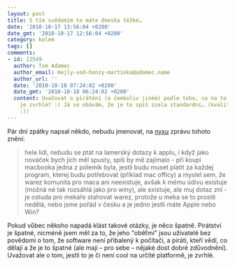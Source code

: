 ```yaml
---
layout: post
title: S tím svědomím to máte dneska těžké…
date: '2010-10-17 13:56:04 +0200'
date_gmt: '2010-10-17 12:56:04 +0200'
category: kolem
tags: []
comments:
- id: 12549
  author: Tom Adamec
  author_email: mejly-vod-honzy-martinka@adamec.name
  author_url: ''
  date: '2010-10-18 07:24:02 +0200'
  date_gmt: '2010-10-18 06:24:02 +0200'
  content: Uvažovat o pirátění (a čemkoliv jiném) podle toho, co na to řekne okolí,
    je zvrhlé? :) Já se obávám, že je to spíš zcela standardní… (kvalitativně nehodnotím
    :))
---
```

<p>Pár dní zpátky napsal někdo, nebudu jmenovat, na <a href="http://nyx.cz">nyxu</a> zprávu tohoto znění:</p>
<blockquote><p>hele lidi, nebudu se ptát na lamerský dotazy k applu, i když jako nováček bych jich měl spusty, spíš by mě zajímalo - při koupi macbooka jedna z polemik byla, jestli budu muset platit za každej program, kterej budu potřebovat (příklad mac officy) a myslel sem, že warez komunita pro maca ani neexistuje, avšak k mému údivu existuje (možná né tak rozsáhlá jako pro winy), ale existuje, ale muj dotaz zní - je ostuda pro mekaře stahovat warez, protože u meka se to prostě nedělá, nebo jsme pořád v česku a je jedno jestli máte Apple nebo Win?</p></blockquote>
<p>Pokud vůbec někoho napadá klást takové otázky, je něco špatně. Pirátství je špatné, nicméně jsem měl za to, že jeho "oběťmi" jsou uživatelé bez povědomí o tom, že software není přibalený k počítači, a piráti, kteří vědí, co dělají a že je to špatné (ale mají &ndash; pro sebe &ndash; nějaké dost dobré zdůvodnění). Uvažovat ale o tom, jestli to je či není cool na určité platformě, je zvrhlé.</p>
